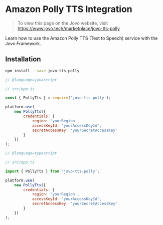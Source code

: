 # Amazon Polly TTS Integration

> To view this page on the Jovo website, visit https://www.jovo.tech/marketplace/jovo-tts-polly

Learn how to use the Amazon Polly TTS (Text to Speech) service with the Jovo Framework.

## Installation

```sh
npm install --save jovo-tts-polly
```

```javascript
// @language=javascript

// src/app.js

const { PollyTts } = require('jovo-tts-polly');

platform.use(
	new PollyTts({
		credentials: {
			region: 'yourRegion',
			accessKeyId: 'yourAccessKeyId',
			secretAccessKey: 'yourSecretAccessKey'
		}
	})
);

// @language=typescript

// src/app.ts

import { PollyTts } from 'jovo-tts-polly';

platform.use(
	new PollyTts({
		credentials: {
			region: 'yourRegion',
			accessKeyId: 'yourAccessKeyId',
			secretAccessKey: 'yourSecretAccessKey'
		}
	})
);
```
